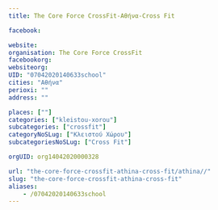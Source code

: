 ```yaml
---
title: The Core Force CrossFit-Αθήνα-Cross Fit

facebook:

website:
organisation: The Core Force CrossFit
facebookorg:
websiteorg:
UID: "07042020140633school"
cities: "Αθήνα"
perioxi: ""
address: ""

places: [""]
categories: ["kleistou-xorou"]
subcategories: ["crossfit"]
categoryNoSLug: ["Κλειστού Χώρου"]
subcategoriesNoSLug: ["Cross Fit"]

orgUID: org14042020000328

url: "the-core-force-crossfit-athina-cross-fit/athina//"
slug: "the-core-force-crossfit-athina-cross-fit"
aliases:
    - /07042020140633school
---
```





